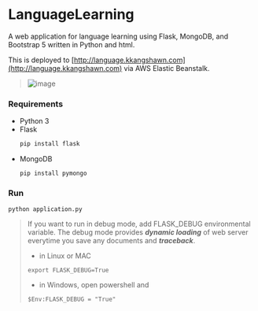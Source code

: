# LanguageLearning
A web application for language learning using Flask, MongoDB, and Bootstrap 5 written in Python and html.
  
This is deployed to [http://language.kkangshawn.com](http://language.kkangshawn.com) via AWS Elastic Beanstalk.
  
>![image](https://github.com/kkangshawn/languagelearning/assets/16316511/713b71dc-3d33-4b62-933d-02300339f63e)

### Requirements
- Python 3
- Flask
  ```bash
  pip install flask
  ```
- MongoDB
  ```
  pip install pymongo
  ```

### Run
```
python application.py
```

> If you want to run in debug mode, add FLASK_DEBUG environmental variable. The debug mode provides ***dynamic loading*** of web server everytime you save any documents and ***traceback***.
>- in Linux or MAC
>```
>export FLASK_DEBUG=True
>```
>
>- in Windows, open powershell and
>```
>$Env:FLASK_DEBUG = "True"
>```
